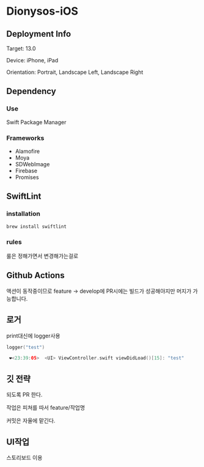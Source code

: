 # Dionysos-iOS
## Deployment Info

Target: 13.0

Device: iPhone, iPad

Orientation: Portrait, Landscape Left, Landscape Right

## D**ependency**

### Use

Swift Package Manager

### Frameworks

- Alamofire
- Moya
- SDWebImage
- Firebase
- Promises

## **SwiftLint**

### **installation**

`brew install swiftlint`

### rules

룰은 정해가면서 변경해가는걸로

## **Github Actions**

액션이 동작중이므로 feature -> develop에 PR시에는 빌드가 성공해야지만 머지가 가능합니다.

## 로거

print대신에 logger사용

```swift
logger("test")
```

```swift
 ❤️<23:39:05>  <UI> ViewController.swift viewDidLoad()[15]: "test"
```

## 깃 전략

되도록 PR 한다.

작업은 피쳐를 따서 feature/작업명

커밋은 자율에 맡긴다.

## UI작업

스토리보드 이용
